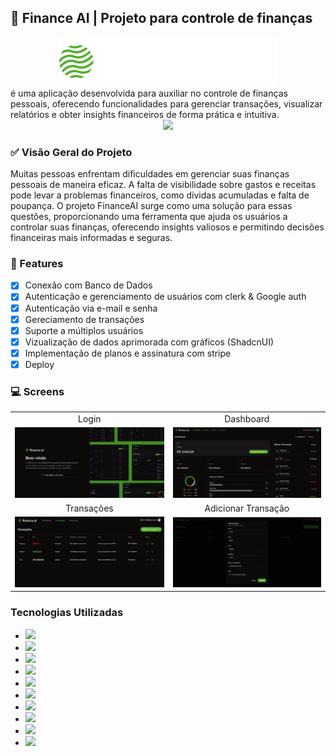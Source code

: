 ## 💸 Finance AI | Projeto para controle de finanças

<div align=center>
<img src="./public/logo.svg" />
</div>
<div> é uma aplicação desenvolvida para auxiliar no controle de finanças pessoais, oferecendo funcionalidades para gerenciar transações, visualizar relatórios e obter insights financeiros de forma prática e intuitiva.
</div>

<div align=center>
  <img src="https://img.shields.io/badge/Status-Concluido-green" />
</div>

### ✅ Visão Geral do Projeto

Muitas pessoas enfrentam dificuldades em gerenciar suas finanças pessoais de maneira eficaz. A falta de visibilidade sobre gastos e receitas pode levar a problemas financeiros, como dívidas acumuladas e falta de poupança. O projeto FinanceAI surge como uma solução para essas questões, proporcionando uma ferramenta que ajuda os usuários a controlar suas finanças, oferecendo insights valiosos e permitindo decisões financeiras mais informadas e seguras.

### 🔗 Features

- [x] Conexão com Banco de Dados
- [x] Autenticação e gerenciamento de usuários com clerk & Google auth
- [x] Autenticação via e-mail e senha
- [x] Gereciamento de transações
- [x] Suporte a múltiplos usuários
- [x] Vizualização de dados aprimorada com gráficos (ShadcnUI)
- [x] Implementação de planos e assinatura com stripe
- [x] Deploy

### 💻 Screens

<table align="center">
  <tr>
    <td align="center">Login</td>
    <td align="center">Dashboard</td>
  </tr>
  <tr>
    <td><img src="./public/readme/loginScreen.jpeg" width="300" /></td>
    <td><img src="./public/readme/dashboard.png" width="300" /></td>
  </tr>
  <tr>
    <td align="center">Transações</td>
    <td align="center">Adicionar Transação</td>
  </tr>
  <tr>
    <td><img src="./public/readme/transactionPageScreen.jpeg" width="300" /></td>
    <td><img src="./public/readme/addTrasactionScreen.jpeg" width="300" /></td>
  </tr>
</table>

### Tecnologias Utilizadas

<div flex>
  <ul>
    <li><img src="https://img.shields.io/badge/Next.js-000000?style=for-the-badge&logo=Next.js&logoColor=FFFFFF" height="28"/></li>
    <li><img src="https://img.shields.io/badge/React-61DAFB?style=for-the-badge&logo=React&logoColor=000" height="28"/></li>
    <li><img src="https://img.shields.io/badge/PostgreSQL-4169E1?style=for-the-badge&logo=PostgreSQL&logoColor=FFFFFF" height="28"/></li>
    <li><img src="https://img.shields.io/badge/Tailwind%20CSS-38B2AC?style=for-the-badge&logo=Tailwind%20CSS&logoColor=FFFFFF" height="28"/></li>
    <li><img src="https://img.shields.io/badge/Prisma-2D3748?style=for-the-badge&logo=Prisma&logoColor=FFFFFF" height="28"/></li>
    <li><img src="https://img.shields.io/badge/node.js-339933?style=for-the-badge&logo=Node.js&logoColor=white" height="28"/></li>
    <li><img src="https://img.shields.io/badge/ShadCNUI-000000?style=for-the-badge&logo=ShadCNUI&logoColor=FFFFFF" height="28"/></li>
    <li><img src="https://img.shields.io/badge/Stripe-6c5ce7?style=for-the-badge&logo=Stripe&logoColor=FFFFFF" height="28"/></li>
    <li><img src="https://img.shields.io/badge/TypeScript-3178C6?style=for-the-badge&logo=TypeScript&logoColor=FFF" height="28"/></li>
    <li><img src="https://img.shields.io/badge/JavaScript-F7DF1E?style=for-the-badge&logo=JavaScript&logoColor=000" height="28"/></li>
  </ul>
</div>

